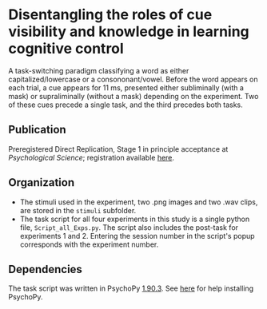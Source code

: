 # Disentangling the roles of cue visibility and knowledge in learning cognitive control
A task-switching paradigm classifying a word as either capitalized/lowercase or a consononant/vowel. Before the word appears on each trial, a cue appears for 11 ms, presented either subliminally (with a mask) or supraliminally (without a mask) depending on the experiment. Two of these cues precede a single task, and the third precedes both tasks.

## Publication

Preregistered Direct Replication, Stage 1 in principle acceptance at *Psychological Science*; registration available [here](https://osf.io/7jfbp/).

## Organization
* The stimuli used in the experiment, two .png images and two .wav clips, are stored in the `stimuli` subfolder.
* The task script for all four experiments in this study is a single python file, `Script_all_Exps.py`. The script also includes the post-task for experiments 1 and 2. Entering the session number in the script's popup corresponds with the experiment number.

## Dependencies
The task script was written in PsychoPy [1.90.3](https://github.com/psychopy/psychopy/releases/tag/1.90.3). See [here](https://psychologyit.uconn.edu/2017/09/20/instructions-for-installing-psychopy/) for help installing PsychoPy.
